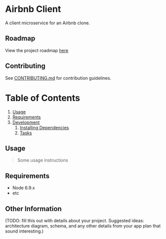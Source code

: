 # Airbnb Client

A client microservice for an Airbnb clone.

## Roadmap

View the project roadmap [here](LINK_TO_DOC)

## Contributing

See [CONTRIBUTING.md](CONTRIBUTING.md) for contribution guidelines.

# Table of Contents

1. [Usage](#Usage)
1. [Requirements](#requirements)
1. [Development](#development)
    1. [Installing Dependencies](#installing-dependencies)
    1. [Tasks](#tasks)

## Usage

> Some usage instructions

## Requirements

- Node 6.9.x
- etc

## Other Information

(TODO: fill this out with details about your project. Suggested ideas: architecture diagram, schema, and any other details from your app plan that sound interesting.)

